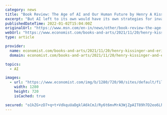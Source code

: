 ```yaml
---
category: news
title: "Book Review: The Age of AI and Our Human Future by Henry A Kissinger, Eric Schmidt & Daniel Huttenlocher"
excerpt: "But AI left to its own would have its own strategies for invading other countries, which cannot go unchecked. The Age of AI, by Henry Kissinger, Eric Schmidt ... The authors take us through ..."
publishedDateTime: 2022-01-02T15:04:00Z
originalUrl: "https://www.msn.com/en-in/news/other/book-review-the-age-of-ai-and-our-human-future-by-henry-a-kissinger-eric-schmidt-26-daniel-huttenlocher/ar-AASlhoK"
webUrl: "https://www.economist.com/books-and-arts/2021/11/20/henry-kissinger-and-eric-schmidt-take-on-ai"
type: article

provider:
  name: economist.com/books-and-arts/2021/11/20/henry-kissinger-and-eric-schmidt-take-on-ai
  domain: economist.com/books-and-arts/2021/11/20/henry-kissinger-and-eric-schmidt-take-on-ai

topics:
  - AI

images:
  - url: "https://www.economist.com/img/b/1280/720/90/sites/default/files/images/print-edition/20211120_BKP001_0.jpg"
    width: 1280
    height: 720
    isCached: true

secured: "o1kZG+zD7+q+t+VdkquUaDgklA6kCmJ/Ry6t6mvMrA3WjZpAIT89h7D2eo6LhbHFxAKb2k568iK0skgyjZLfI0HH3qGX4CwffwzDlCfSqlLGp/K3FYal6p4chWW+sza1Xo9YQI8hLcBpAwP8Hq1960CmDZNp/jiNKJmSIhuKhvu3uvHwxgZ38Bkqaf0O3mWICcZzgpCR9s0sL2LdmKWXlbyCHrmlRZ9ICllQGC5ay8a8grN84vDaXwtunjC4TM3AaKFQkHvZUlnSWaS4ygd9rXVpfcmi93F6aC0I8irPAjn4zq+BL64LmqBGrPqM331vh7qWyocQlI3dLWOoAFbmdWLtUVRVH1t9JFkBeC4Ha7U=;ZxfI7E03MrTxm1gEYHINmQ=="
---
```


